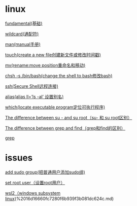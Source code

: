 # linux

[fundamental(基础)](linux%2018f16660fc728087a2d2cb211011c51b/fundamental(%E5%9F%BA%E7%A1%80)%2019216660fc7280b893f5cc7098e49cb8.md)

[wildcard(通配符)](linux%2018f16660fc728087a2d2cb211011c51b/wildcard(%E9%80%9A%E9%85%8D%E7%AC%A6)%2019116660fc7280f1a295e476d6160160.md)

[man(manual手册)](linux%2018f16660fc728087a2d2cb211011c51b/man(manual%E6%89%8B%E5%86%8C)%2018f16660fc7280789aaec80c1573bd78.md)

[touch(create a new file创建新文件或修改时间戳)](linux%2018f16660fc728087a2d2cb211011c51b/touch(create%20a%20new%20file%E5%88%9B%E5%BB%BA%E6%96%B0%E6%96%87%E4%BB%B6%E6%88%96%E4%BF%AE%E6%94%B9%E6%97%B6%E9%97%B4%E6%88%B3)%2019116660fc7280b7a3b5edfbdd6d1d6e.md)

[mv(rename:move position重命名和移动)](linux%2018f16660fc728087a2d2cb211011c51b/mv(rename%20move%20position%E9%87%8D%E5%91%BD%E5%90%8D%E5%92%8C%E7%A7%BB%E5%8A%A8)%2019116660fc7280eea69fee96a3254fd3.md)

[chsh -s /bin/bash(change the shell to bash修改bash)](linux%2018f16660fc728087a2d2cb211011c51b/chsh%20-s%20bin%20bash(change%20the%20shell%20to%20bash%E4%BF%AE%E6%94%B9bash)%2016216660fc728075af02d298cb0c3fa8.md)

[ssh(Secure Shell远程连接)](linux%2018f16660fc728087a2d2cb211011c51b/ssh(Secure%20Shell%E8%BF%9C%E7%A8%8B%E8%BF%9E%E6%8E%A5)%2016216660fc72802c8937e5e77426ee78.md)

[alias(alias ll=’ls -al’ 设置别名)](linux%2018f16660fc728087a2d2cb211011c51b/alias(alias%20ll=%E2%80%99ls%20-al%E2%80%99%20%E8%AE%BE%E7%BD%AE%E5%88%AB%E5%90%8D)%2019116660fc72800ba89af5002a6f6e92.md)

[which(locate executable program定位可执行程序)](linux%2018f16660fc728087a2d2cb211011c51b/which(locate%20executable%20program%E5%AE%9A%E4%BD%8D%E5%8F%AF%E6%89%A7%E8%A1%8C%E7%A8%8B%E5%BA%8F)%2019116660fc7280b4bc46c02a34f3750e.md)

[The difference between su - and su root（su- 和 su root区别）](linux%2018f16660fc728087a2d2cb211011c51b/The%20difference%20between%20su%20-%20and%20su%20root%EF%BC%88su-%20%E5%92%8C%20su%20r%2015516660fc72800a916bec0d4aff6767.md)

[The difference between grep and find（grep和find的区别）](linux%2018f16660fc728087a2d2cb211011c51b/The%20difference%20between%20grep%20and%20find%EF%BC%88grep%E5%92%8Cfind%E7%9A%84%E5%8C%BA%E5%88%AB%EF%BC%89%2015316660fc7280c09960f8d38ac68c94.md)

[grep](linux%2018f16660fc728087a2d2cb211011c51b/grep%2019216660fc728076926aefe81bfe7498.md)

# issues

[add sudo group(把普通用户添加sudo组)](linux%2018f16660fc728087a2d2cb211011c51b/add%20sudo%20group(%E6%8A%8A%E6%99%AE%E9%80%9A%E7%94%A8%E6%88%B7%E6%B7%BB%E5%8A%A0sudo%E7%BB%84)%2018516660fc72807b9e26d635a219fc32.md)

[set root user（设置root用户）](linux%2018f16660fc728087a2d2cb211011c51b/set%20root%20user%EF%BC%88%E8%AE%BE%E7%BD%AEroot%E7%94%A8%E6%88%B7%EF%BC%89%2015516660fc7280e88853e5a04e87a41c.md)

[wsl2（windows subsystem linux)](linux%2018f16660fc728087a2d2cb211011c51b/wsl2%EF%BC%88windows%20subsystem%20linux)%2016d16660fc7280f6b939f3b081dc624c.md)
